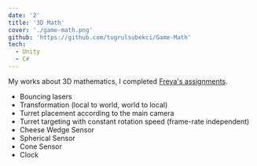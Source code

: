 ```yaml
---
date: '2'
title: '3D Math'
cover: './game-math.png'
github: 'https://github.com/tugrulsubekci/Game-Math'
tech:
  - Unity
  - C#
---
```


My works about 3D mathematics, I completed [Freya's assignments](https://acegikmo.notion.site/Lectures-Assignments-a4419295f33f46c3af113eb74b407607).

- Bouncing lasers
- Transformation (local to world, world to local)
- Turret placement according to the main camera
- Turret targeting with constant rotation speed (frame-rate independent)
- Cheese Wedge Sensor
- Spherical Sensor
- Cone Sensor
- Clock
